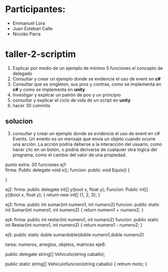 # Participantes:
- Emmanuel Lora
- Juan Esteban Calle
- Nicolás Parra

# taller-2-scriptim
1. Explicar por medio de un ejemplo de mínimo 5 funciones el concepto de delegado
2. Consultar y crear un ejemplo donde se evidencie el uso de event en  **c#** 
3. Consultar que es singleton, sus pros y contras, como se implementa en  **c#** y como se implementa en  **unity**
4. Investigar y explicar un patrón de poo y un principio 
5. consultar y explicar el ciclo de vida de un script en  **unity**
6. hacer 30 commits

## solucion
3. consultar y crear un ejemplo donde se evidencie el uso de event en c#
   Events.
Un evento es un mensaje que envía un objeto cuando ocurre una acción. La acción podría deberse a la interacción del usuario, como hacer clic en un botón, o podría derivarse de cualquier otra lógica del programa, como el cambio del valor de una propiedad.

punto extra: 30 funciones 
ej1:  
firma:
Public delegate void x();
funcion:
public void Equis()
{

}

ej2:
firma:
public delegate int[] y(bool x, float y);
Funcion:
Public int[] y((bool x, float y);
{
return new int[] {1, 2, 3};
}

ej3:
firma:
public int sumar(int numero1, int numero2)
funcion:
public static int Sumar(int numero1, int numero2)
{
    return numero1 + numero2;
}

ej4: 
firma:
public int restar(int numero1, int numero2)
funcion:
public static int Restar(int numero1, int numero2)
{
    return numero1 - numero2;
}

ej5:
public static duble sumarduble(duble numero1,duble numero2)

tarea: numeros, arreglos, objetos, matrices
eje6:

public delegate string[] Vehiculo(string caballo);

public static string[] Vehiculofuncion(string caballo)
{
retrum moto;
}



